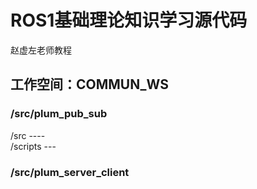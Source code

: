 # ROS1基础理论知识学习源代码
赵虚左老师教程
## 工作空间：COMMUN_WS
### /src/plum_pub_sub
/src ----  <br />
/scripts --- 
### /src/plum_server_client

